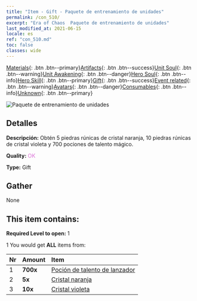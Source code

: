```yaml
---
title: "Item - Gift - Paquete de entrenamiento de unidades"
permalink: /con_510/
excerpt: "Era of Chaos  Paquete de entrenamiento de unidades"
last_modified_at: 2021-06-15
locale: es
ref: "con_510.md"
toc: false
classes: wide
---
```

 [Materials](/ItemsES/){: .btn .btn--primary}[Artifacts](/ItemsES/Artifacts/){: .btn .btn--success}[Unit Soul](/ItemsES/UnitSoul/){: .btn .btn--warning}[Unit Awakening](/ItemsES/UnitAwakening/){: .btn .btn--danger}[Hero Soul](/ItemsES/HeroSoul/){: .btn .btn--info}[Hero Skill](/ItemsES/HeroSkill/){: .btn .btn--primary}[Gift](/ItemsES/Gift/){: .btn .btn--success}[Event related](/ItemsES/Events/){: .btn .btn--warning}[Avatars](/ItemsES/Avatars/){: .btn .btn--danger}[Consumables](/ItemsES/Consumables/){: .btn .btn--info}[Unknown](/ItemsES/Unknown/){: .btn .btn--primary}

 ![Paquete de entrenamiento de unidades](/images/t/i_907128.png)

## Detalles
 **Descripción:** Obtén 5 piedras rúnicas de cristal naranja, 10 piedras rúnicas de cristal violeta y 700 pociones de talento mágico.

 **Quality:** <span style="color: #DA70D6">OK</span>

 **Type:** Gift

## Gather

  None

## This item contains:

 **Required Level to open:** 1

 1 You would get **ALL** items  from:

  | Nr | Amount |     Item    |
  |:---|:-------|:------------|
  | 1 |  **700x** | [Poción de talento de lanzador](/ItemsES/con_790/) |  | 
  | 2 |  **5x** | [Cristal naranja](/ItemsES/con_730/) |  | 
  | 3 |  **10x** | [Cristal violeta](/ItemsES/con_720/) |  | 
